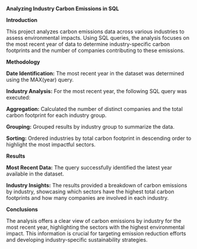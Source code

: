 **Analyzing Industry Carbon Emissions in SQL**

**Introduction**

This project analyzes carbon emissions data across various industries to assess environmental impacts. Using SQL queries, the analysis focuses on the most recent year of data to determine industry-specific carbon footprints and the number of companies contributing to these emissions.

**Methodology**

**Date Identification:** The most recent year in the dataset was determined using the MAX(year) query.

**Industry Analysis:** For the most recent year, the following SQL query was executed:

**Aggregation:** Calculated the number of distinct companies and the total carbon footprint for each industry group.

**Grouping:** Grouped results by industry group to summarize the data.

**Sorting:** Ordered industries by total carbon footprint in descending order to highlight the most impactful sectors.

**Results**

**Most Recent Data:** The query successfully identified the latest year available in the dataset.

**Industry Insights:** The results provided a breakdown of carbon emissions by industry, showcasing which sectors have the highest total carbon footprints and how many companies are involved in each industry.

**Conclusions**

The analysis offers a clear view of carbon emissions by industry for the most recent year, highlighting the sectors with the highest environmental impact. This information is crucial for targeting emission reduction efforts and developing industry-specific sustainability strategies.
